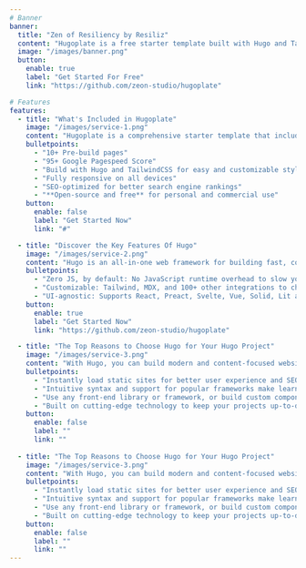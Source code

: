 ```yaml
---
# Banner
banner:
  title: "Zen of Resiliency by Resiliz"
  content: "Hugoplate is a free starter template built with Hugo and TailwindCSS, providing everything you need to jumpstart your Hugo project and save valuable time."
  image: "/images/banner.png"
  button:
    enable: true
    label: "Get Started For Free"
    link: "https://github.com/zeon-studio/hugoplate"

# Features
features:
  - title: "What's Included in Hugoplate"
    image: "/images/service-1.png"
    content: "Hugoplate is a comprehensive starter template that includes everything you need to get started with your Hugo project. What's Included in Hugoplate"
    bulletpoints:
      - "10+ Pre-build pages"
      - "95+ Google Pagespeed Score"
      - "Build with Hugo and TailwindCSS for easy and customizable styling"
      - "Fully responsive on all devices"
      - "SEO-optimized for better search engine rankings"
      - "**Open-source and free** for personal and commercial use"
    button:
      enable: false
      label: "Get Started Now"
      link: "#"

  - title: "Discover the Key Features Of Hugo"
    image: "/images/service-2.png"
    content: "Hugo is an all-in-one web framework for building fast, content-focused websites. It offers a range of exciting features for developers and website creators. Some of the key features are:"
    bulletpoints:
      - "Zero JS, by default: No JavaScript runtime overhead to slow you down."
      - "Customizable: Tailwind, MDX, and 100+ other integrations to choose from."
      - "UI-agnostic: Supports React, Preact, Svelte, Vue, Solid, Lit and more."
    button:
      enable: true
      label: "Get Started Now"
      link: "https://github.com/zeon-studio/hugoplate"

  - title: "The Top Reasons to Choose Hugo for Your Hugo Project"
    image: "/images/service-3.png"
    content: "With Hugo, you can build modern and content-focused websites without sacrificing performance or ease of use."
    bulletpoints:
      - "Instantly load static sites for better user experience and SEO."
      - "Intuitive syntax and support for popular frameworks make learning and using Hugo a breeze."
      - "Use any front-end library or framework, or build custom components, for any project size."
      - "Built on cutting-edge technology to keep your projects up-to-date with the latest web standards."
    button:
      enable: false
      label: ""
      link: ""
    
  - title: "The Top Reasons to Choose Hugo for Your Hugo Project"
    image: "/images/service-3.png"
    content: "With Hugo, you can build modern and content-focused websites without sacrificing performance or ease of use."
    bulletpoints:
      - "Instantly load static sites for better user experience and SEO."
      - "Intuitive syntax and support for popular frameworks make learning and using Hugo a breeze."
      - "Use any front-end library or framework, or build custom components, for any project size."
      - "Built on cutting-edge technology to keep your projects up-to-date with the latest web standards."
    button:
      enable: false
      label: ""
      link: ""
---
```

